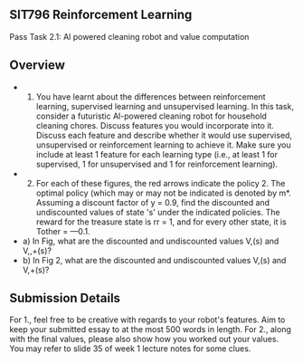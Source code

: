 <!-- image -->

## SIT796 Reinforcement Learning

Pass Task 2.1: Al powered cleaning robot and value computation

## Overview

- 1. You have learnt about the differences between reinforcement learning, supervised learning and unsupervised learning. In this task, consider a futuristic Al-powered cleaning robot for household cleaning chores. Discuss features you would incorporate into it. Discuss each feature and describe whether it would use supervised, unsupervised or reinforcement learning to achieve it. Make sure you include at least 1 feature for each learning type (i.e., at least 1 for supervised, 1 for unsupervised and 1 for reinforcement learning).
- 2. For each of these figures, the red arrows indicate the policy 2. The optimal policy (which may or may not be indicated is denoted by m*. Assuming a discount factor of y = 0.9, find the discounted and undiscounted values of state 's' under the indicated policies. The reward for the treasure state is rr = 1, and for every other state, it is Tother = —0.1.
- a) In Fig, what are the discounted and undiscounted values V,(s) and V,,+(s)?
- b) In Fig 2, what are the discounted and undiscounted values V,(s) and V,+(s)?

<!-- image -->

<!-- image -->

## Submission Details

For 1., feel free to be creative with regards to your robot's features. Aim to keep your submitted essay to at the most 500 words in length. For 2., along with the final values, please also show how you worked out your values. You may refer to slide 35 of week 1 lecture notes for some clues.